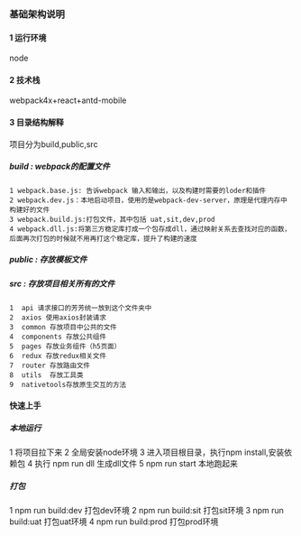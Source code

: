 ### 基础架构说明

#### 1 运行环境

node

#### 2 技术栈

webpack4x+react+antd-mobile

#### 3 目录结构解释

项目分为build,public,src

##### build : webpack的配置文件

    1 webpack.base.js: 告诉webpack 输入和输出，以及构建时需要的loder和插件
    2 webpack.dev.js：本地启动项目，使用的是webpack-dev-server，原理是代理内存中构建好的文件
    3 webpack.build.js:打包文件，其中包括 uat,sit,dev,prod
    4 webpack.dll.js:将第三方稳定库打成一个包存成dll，通过映射关系去查找对应的函数，后面再次打包的时候就不用再打这个稳定库，提升了构建的速度

##### public : 存放模板文件

##### src : 存放项目相关所有的文件

    1  api 请求接口的芳芳统一放到这个文件夹中
    2  axios 使用axios封装请求
    3  common 存放项目中公共的文件
    4  components 存放公共组件
    5  pages 存放业务组件（h5页面）
    6  redux 存放redux相关文件
    7  router 存放路由文件
    8  utils  存放工具类
    9  nativetools存放原生交互的方法

#### 快速上手

##### 本地运行

1 将项目拉下来
2 全局安装node环境
3 进入项目根目录，执行npm install,安装依赖包
4 执行 npm run dll 生成dll文件
5 npm run start 本地跑起来

##### 打包

1 npm run build:dev  打包dev环境
2 npm run build:sit  打包sit环境
3 npm run build:uat  打包uat环境
4 npm run build:prod 打包prod环境
 